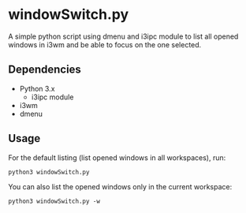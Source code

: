 # windowSwitch.py

A simple python script using dmenu and i3ipc module to list all opened windows in i3wm and be able to focus on the one selected.

## Dependencies
- Python 3.x
  - i3ipc module
- i3wm
- dmenu

## Usage
For the default listing (list opened windows in all workspaces), run:
```
python3 windowSwitch.py
```
You can also list the opened windows only in the current workspace:
```
python3 windowSwitch.py -w
```
